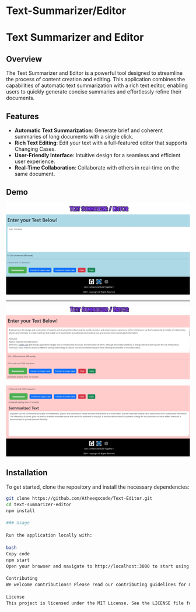 # Text-Summarizer/Editor

# Text Summarizer and Editor

## Overview

The Text Summarizer and Editor is a powerful tool designed to streamline the process of content creation and editing. This application combines the capabilities of automatic text summarization with a rich text editor, enabling users to quickly generate concise summaries and effortlessly refine their documents.

## Features

- **Automatic Text Summarization**: Generate brief and coherent summaries of long documents with a single click.
- **Rich Text Editing**: Edit your text with a full-featured editor that supports Changing Cases.
- **User-Friendly Interface**: Intuitive design for a seamless and efficient user experience.
- **Real-Time Collaboration**: Collaborate with others in real-time on the same document.


## Demo

![Project Screenshot](src/components/images/pic1.jpg)
 <hr />

 ![Project Screenshot](src/components/images/pic2.jpg)

 ![Project Screenshot](src/components/images/pic3.jpg)

## Installation

To get started, clone the repository and install the necessary dependencies:

```bash
git clone https://github.com/Atheeqxcode/Text-Editor.git
cd text-summarizer-editor
npm install

### Usage

Run the application locally with:

bash
Copy code
npm start
Open your browser and navigate to http://localhost:3000 to start using the Text Summarizer and Editor.

Contributing
We welcome contributions! Please read our contributing guidelines for more details.

License
This project is licensed under the MIT License. See the LICENSE file for more information.

